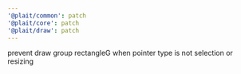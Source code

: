 ```yaml
---
'@plait/common': patch
'@plait/core': patch
'@plait/draw': patch
---
```


prevent draw group rectangleG when pointer type is not selection or resizing
